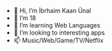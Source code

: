 - 👋 Hi, I’m İbrhaim Kaan Ünal
- 👀 I’m 18
- 🌱 I’m learning Web Languages
- 💞️ I’m looking to interesting apps
- 📫 Music/Web/Game/TV/Netflix
<!---

--->
